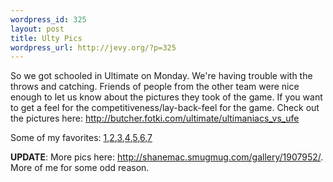 ```yaml
--- 
wordpress_id: 325
layout: post
title: Ulty Pics
wordpress_url: http://jevy.org/?p=325
---
```

So we got schooled in Ultimate on Monday.  We're having trouble with the throws and catching.  Friends of people from the other team were nice enough to let us know about the pictures they took of the game.  If you want to get a feel for the competitiveness/lay-back-feel for the game.  Check out the pictures here: <a href="http://butcher.fotki.com/ultimate/ultimaniacs_vs_ufe">http://butcher.fotki.com/ultimate/ultimaniacs_vs_ufe</a>

Some of my favorites: <a href="http://butcher.fotki.com/ultimate/ultimaniacs_vs_ufe/img_6211_e.html">1</a>,<a href="http://butcher.fotki.com/ultimate/ultimaniacs_vs_ufe/img_6214_e.html">2</a>,<a href="http://butcher.fotki.com/ultimate/ultimaniacs_vs_ufe/img_6277_e.html">3</a>,<a href="http://butcher.fotki.com/ultimate/ultimaniacs_vs_ufe/img_6241_e.html">4</a>,<a href="http://butcher.fotki.com/ultimate/ultimaniacs_vs_ufe/img_6262_e.html">5</a>,<a href="http://butcher.fotki.com/ultimate/ultimaniacs_vs_ufe/img_6273_e.html">6</a>,<a href="http://butcher.fotki.com/ultimate/ultimaniacs_vs_ufe/img_6297_e.html">7</a>

<strong>UPDATE</strong>: More pics here: <a href="http://shanemac.smugmug.com/gallery/1907952/">http://shanemac.smugmug.com/gallery/1907952/</a>.  More of me for some odd reason.
